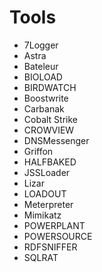 # Tools

* 7Logger
* Astra
* Bateleur
* BIOLOAD
* BIRDWATCH
* Boostwrite
* Carbanak
* Cobalt Strike
* CROWVIEW
* DNSMessenger
* Griffon
* HALFBAKED
* JSSLoader
* Lizar
* LOADOUT
* Meterpreter
* Mimikatz
* POWERPLANT
* POWERSOURCE
* RDFSNIFFER
* SQLRAT
